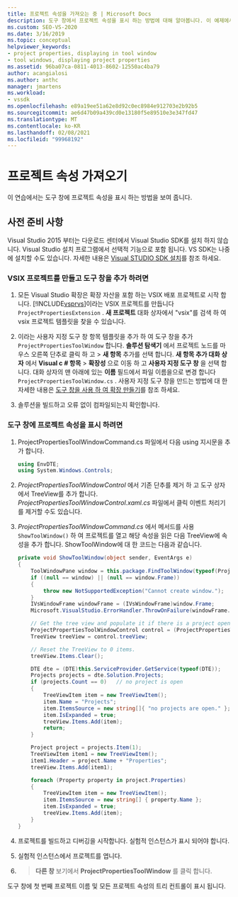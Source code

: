 ```yaml
---
title: 프로젝트 속성을 가져오는 중 | Microsoft Docs
description: 도구 창에서 프로젝트 속성을 표시 하는 방법에 대해 알아봅니다. 이 예제에서는 도구 창의 트리 컨트롤을 보여 줍니다.
ms.custom: SEO-VS-2020
ms.date: 3/16/2019
ms.topic: conceptual
helpviewer_keywords:
- project properties, displaying in tool window
- tool windows, displaying project properties
ms.assetid: 96ba07ca-0811-4013-8602-12550ac4ba79
author: acangialosi
ms.author: anthc
manager: jmartens
ms.workload:
- vssdk
ms.openlocfilehash: e89a19ee51a62e8d92c0ec8984e912703e2b92b5
ms.sourcegitcommit: ae6d47b09a439cd0e13180f5e89510e3e347fd47
ms.translationtype: MT
ms.contentlocale: ko-KR
ms.lasthandoff: 02/08/2021
ms.locfileid: "99968192"
---
```

# <a name="get-project-properties"></a>프로젝트 속성 가져오기

이 연습에서는 도구 창에 프로젝트 속성을 표시 하는 방법을 보여 줍니다.

## <a name="prerequisites"></a>사전 준비 사항

Visual Studio 2015 부터는 다운로드 센터에서 Visual Studio SDK를 설치 하지 않습니다. Visual Studio 설치 프로그램에서 선택적 기능으로 포함 됩니다. VS SDK는 나중에 설치할 수도 있습니다. 자세한 내용은 [Visual STUDIO SDK 설치](../extensibility/installing-the-visual-studio-sdk.md)를 참조 하세요.

### <a name="to-create-a-vsix-project-and-add-a-tool-window"></a>VSIX 프로젝트를 만들고 도구 창을 추가 하려면

1. 모든 Visual Studio 확장은 확장 자산을 포함 하는 VSIX 배포 프로젝트로 시작 합니다. [!INCLUDE[vsprvs](../code-quality/includes/vsprvs_md.md)]이라는 VSIX 프로젝트를 만듭니다 `ProjectPropertiesExtension` . **새 프로젝트** 대화 상자에서 "vsix"를 검색 하 여 vsix 프로젝트 템플릿을 찾을 수 있습니다.

2. 이라는 사용자 지정 도구 창 항목 템플릿을 추가 하 여 도구 창을 추가 `ProjectPropertiesToolWindow` 합니다. **솔루션 탐색기** 에서 프로젝트 노드를 마우스 오른쪽 단추로 클릭 하 고   >  **새 항목** 추가를 선택 합니다. **새 항목 추가 대화 상자** 에서 **Visual c # 항목**  >  **확장성** 으로 이동 하 고 **사용자 지정 도구 창** 을 선택 합니다. 대화 상자의 맨 아래에 있는 **이름** 필드에서 파일 이름을으로 변경 합니다 `ProjectPropertiesToolWindow.cs` . 사용자 지정 도구 창을 만드는 방법에 대 한 자세한 내용은 [도구 창을 사용 하 여 확장 만들기](../extensibility/creating-an-extension-with-a-tool-window.md)를 참조 하세요.

3. 솔루션을 빌드하고 오류 없이 컴파일되는지 확인합니다.

### <a name="to-display-project-properties-in-a-tool-window"></a>도구 창에 프로젝트 속성을 표시 하려면

1. ProjectPropertiesToolWindowCommand.cs 파일에서 다음 using 지시문을 추가 합니다.

    ```csharp
    using EnvDTE;
    using System.Windows.Controls;

    ```

2. *ProjectPropertiesToolWindowControl* 에서 기존 단추를 제거 하 고 도구 상자에서 TreeView를 추가 합니다. *ProjectPropertiesToolWindowControl.xaml.cs* 파일에서 클릭 이벤트 처리기를 제거할 수도 있습니다.

3. *ProjectPropertiesToolWindowCommand.cs* 에서 메서드를 사용 `ShowToolWindow()` 하 여 프로젝트를 열고 해당 속성을 읽은 다음 TreeView에 속성을 추가 합니다. ShowToolWindow에 대 한 코드는 다음과 같습니다.

    ```csharp
    private void ShowToolWindow(object sender, EventArgs e)
    {
        ToolWindowPane window = this.package.FindToolWindow(typeof(ProjectPropertiesToolWindow), 0, true);
        if ((null == window) || (null == window.Frame))
        {
            throw new NotSupportedException("Cannot create window.");
        }
        IVsWindowFrame windowFrame = (IVsWindowFrame)window.Frame;
        Microsoft.VisualStudio.ErrorHandler.ThrowOnFailure(windowFrame.Show());

        // Get the tree view and populate it if there is a project open.
        ProjectPropertiesToolWindowControl control = (ProjectPropertiesToolWindowControl)window.Content;
        TreeView treeView = control.treeView;

        // Reset the TreeView to 0 items.
        treeView.Items.Clear();

        DTE dte = (DTE)this.ServiceProvider.GetService(typeof(DTE));
        Projects projects = dte.Solution.Projects;
        if (projects.Count == 0)   // no project is open
        {
            TreeViewItem item = new TreeViewItem();
            item.Name = "Projects";
            item.ItemsSource = new string[]{ "no projects are open." };
            item.IsExpanded = true;
            treeView.Items.Add(item);
            return;
        }

        Project project = projects.Item(1);
        TreeViewItem item1 = new TreeViewItem();
        item1.Header = project.Name + "Properties";
        treeView.Items.Add(item1);

        foreach (Property property in project.Properties)
        {
            TreeViewItem item = new TreeViewItem();
            item.ItemsSource = new string[] { property.Name };
            item.IsExpanded = true;
            treeView.Items.Add(item);
        }
    }
    ```

4. 프로젝트를 빌드하고 디버깅을 시작합니다. 실험적 인스턴스가 표시 되어야 합니다.

5. 실험적 인스턴스에서 프로젝트를 엽니다.

6.   >  **다른 창** 보기에서 **ProjectPropertiesToolWindow** 를 클릭 합니다.

  도구 창에 첫 번째 프로젝트 이름 및 모든 프로젝트 속성의 트리 컨트롤이 표시 됩니다.
